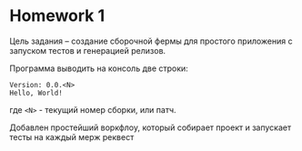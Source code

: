# Homework 1

Цель задания – создание сборочной фермы для простого приложения c запуском тестов и генерацией релизов.

Программа выводить на консоль две строки:
```
Version: 0.0.<N>
Hello, World!
```
где `<N>` - текущий номер сборки, или патч.

Добавлен простейший воркфлоу, который собирает проект и запускает тесты на каждый мерж реквест